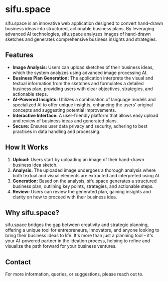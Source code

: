 # sifu.space

sifu.space is an innovative web application designed to convert hand-drawn business ideas into structured, actionable business plans. By leveraging advanced AI technologies, sifu.space analyzes images of hand-drawn sketches and generates comprehensive business insights and strategies.

## Features

- **Image Analysis:** Users can upload sketches of their business ideas, which the system analyzes using advanced image processing AI.
- **Business Plan Generation:** The application interprets the visual and textual information from the sketches and formulates a detailed business plan, providing users with clear objectives, strategies, and actionable steps.
- **AI-Powered Insights:** Utilizes a combination of language models and specialized AI to offer unique insights, enhancing the users' original concepts and suggesting potential improvements.
- **Interactive Interface:** A user-friendly platform that allows easy upload and review of business ideas and generated plans.
- **Secure:** Ensures user data privacy and security, adhering to best practices in data handling and processing.

## How It Works

1. **Upload:** Users start by uploading an image of their hand-drawn business idea sketch.
2. **Analysis:** The uploaded image undergoes a thorough analysis where both textual and visual elements are extracted and interpreted using AI.
3. **Generation:** Based on the analysis, sifu.space generates a structured business plan, outlining key points, strategies, and actionable steps.
4. **Review:** Users can review the generated plan, gaining insights and clarity on how to proceed with their business idea.

## Why sifu.space?

sifu.space bridges the gap between creativity and strategic planning, offering a unique tool for entrepreneurs, innovators, and anyone looking to bring their business ideas to life. It's more than just a planning tool – it's your AI-powered partner in the ideation process, helping to refine and visualize the path forward for your business ventures.

## Contact

For more information, queries, or suggestions, please reach out to.
